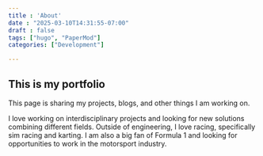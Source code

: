 ```yaml
---
title : 'About'
date : "2025-03-10T14:31:55-07:00"
draft : false
tags: ["hugo", "PaperMod"]
categories: ["Development"]

---
```

## This is my portfolio
This page is sharing my projects, blogs, and other things I am working on.

I love working on interdisciplinary projects and looking for new solutions combining different fields. Outside of engineering, I love racing, specifically sim racing and karting. I am also a big fan of Formula 1 and looking for opportunities to work in the motorsport industry.
